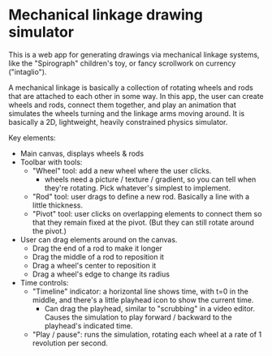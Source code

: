 # Mechanical linkage drawing simulator

This is a web app for generating drawings via mechanical linkage systems, like the "Spirograph" children's toy, or fancy scrollwork on currency ("intaglio").

A mechanical linkage is basically a collection of rotating wheels and rods that are attached to each other in some way. In this app, the user can create wheels and rods, connect them together, and play an animation that simulates the wheels turning and the linkage arms moving around. It is basically a 2D, lightweight, heavily constrained physics simulator.

Key elements:

- Main canvas, displays wheels & rods
- Toolbar with tools:
    - "Wheel" tool: add a new wheel where the user clicks.
        - wheels need a picture / texture / gradient, so you can tell when they're rotating. Pick whatever's simplest to implement.
    - "Rod" tool: user drags to define a new rod. Basically a line with a little thickness.
    - "Pivot" tool: user clicks on overlapping elements to connect them so that they remain fixed at the pivot. (But they can still rotate around the pivot.)
- User can drag elements around on the canvas.
    - Drag the end of a rod to make it longer
    - Drag the middle of a rod to reposition it
    - Drag a wheel's center to reposition it
    - Drag a wheel's edge to change its radius
- Time controls:
    - "Timeline" indicator: a horizontal line shows time, with t=0 in the middle, and there's a little playhead icon to show the current time.
        - Can drag the playhead, similar to "scrubbing" in a video editor. Causes the simulation to play forward / backward to the playhead's indicated time.
    - "Play / pause": runs the simulation, rotating each wheel at a rate of 1 revolution per second.
